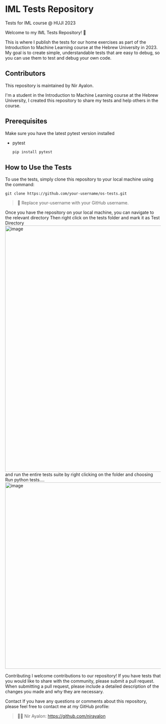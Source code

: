 # IML Tests Repository 
Tests for IML course @ HUJI 2023

Welcome to my IML Tests Repository! 🦾

This is where I publish the tests for our home exercises as part of the Introduction to Machine Learning course at the Hebrew University in 2023. 
My goal is to create simple, understandable tests that are easy to debug, so you can use them to test and debug your own code.

## Contributors
This repository is maintained by Nir Ayalon.

I'm a student in the Introduction to Machine Learning course at the Hebrew University, I created this repository to share my tests and help others in the course.

## Prerequisites

Make sure you have the latest pytest version installed
* pytest
  ```sh
  pip install pytest
  ```

## How to Use the Tests
To use the tests, simply clone this repository to your local machine using the command:

```
git clone https://github.com/your-username/os-tests.git
```
> 📝 Replace your-username with your GitHub username.

Once you have the repository on your local machine, you can navigate to the relevant directory 
Then right click on the tests folder and mark it as Test Directory
<img width="794" alt="image" src="https://github.com/nirayalon/IML_TESTS/assets/83925632/4e099712-1794-488b-92f3-da200ca5ef68">
and run the entire tests suite by right clicking on the folder and choosing Run python tests....
<img width="601" alt="image" src="https://github.com/nirayalon/IML_TESTS/assets/83925632/1d159735-7f8a-477c-8979-789e535ae0a2">



Contributing
I welcome contributions to our repository! 
If you have tests that you would like to share with the community, 
please submit a pull request. When submitting a pull request, 
please include a detailed description of the changes you made and why they are necessary.

Contact
If you have any questions or comments about this repository, please feel free to contact me at my GitHub profile:

>🧑‍💻 Nir Ayalon: https://github.com/nirayalon
